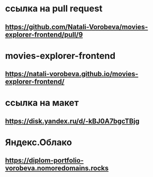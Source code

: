 # ссылка на pull request
## https://github.com/Natali-Vorobeva/movies-explorer-frontend/pull/9


# movies-explorer-frontend
## https://natali-vorobeva.github.io/movies-explorer-frontend/


# ссылка на макет
## https://disk.yandex.ru/d/-kBJ0A7bgcTBjg

# Яндекс.Облако
## https://diplom-portfolio-vorobeva.nomoredomains.rocks
